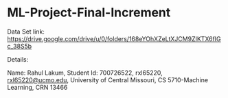 # ML-Project-Final-Increment
Data Set link: https://drive.google.com/drive/u/0/folders/168eYOhXZeLtXJCM9ZIKTX6fIGc_38S5b

Details:

Name: Rahul Lakum,
Student Id: 700726522,
rxl65220,
rxl65220@ucmo.edu,
University of Central Missouri,
CS 5710-Machine Learning,
CRN 13466

